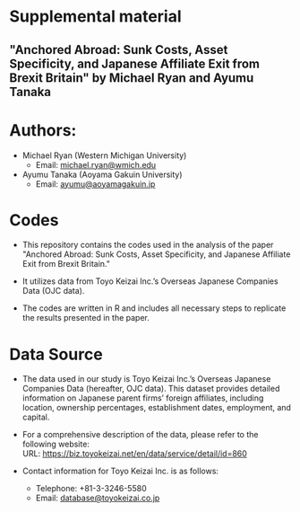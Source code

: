 
# Supplemental material

## "Anchored Abroad: Sunk Costs, Asset Specificity, and Japanese Affiliate Exit from Brexit Britain" by Michael Ryan and Ayumu Tanaka


# Authors:
- Michael Ryan (Western Michigan University)
    - Email: michael.ryan@wmich.edu  
- Ayumu Tanaka (Aoyama Gakuin University)
  - Email: ayumu@aoyamagakuin.jp 


# Codes
- This repository contains the codes used in the analysis of the paper "Anchored Abroad: Sunk Costs, Asset Specificity, and Japanese Affiliate Exit from Brexit Britain." 

- It utilizes data from Toyo Keizai Inc.’s Overseas Japanese Companies Data (OJC data).

- The codes are written in R and includes all necessary steps to replicate the results presented in the paper.

# Data Source
- The data used in our study is Toyo Keizai Inc.’s Overseas Japanese Companies Data (hereafter, OJC data). This dataset provides detailed information on Japanese parent firms’ foreign affiliates, including location, ownership percentages, establishment dates, employment, and capital.
- For a comprehensive description of the data, please refer to the following website:  
URL: https://biz.toyokeizai.net/en/data/service/detail/id=860

- Contact information for Toyo Keizai Inc. is as follows:  
  - Telephone: +81-3-3246-5580  
  - Email: database@toyokeizai.co.jp

